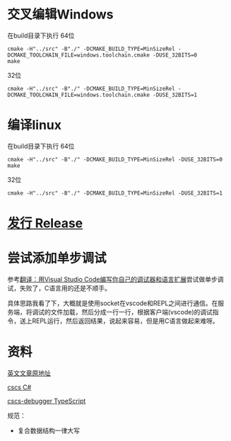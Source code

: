 # 交叉编辑Windows

在build目录下执行
64位
```
cmake -H"../src" -B"./" -DCMAKE_BUILD_TYPE=MinSizeRel -DCMAKE_TOOLCHAIN_FILE=windows.toolchain.cmake -DUSE_32BITS=0
make
```
32位
```
cmake -H"../src" -B"./" -DCMAKE_BUILD_TYPE=MinSizeRel -DCMAKE_TOOLCHAIN_FILE=windows.toolchain.cmake -DUSE_32BITS=1
```

# 编译linux

在build目录下执行
64位
```
cmake -H"../src" -B"./" -DCMAKE_BUILD_TYPE=MinSizeRel -DUSE_32BITS=0
make
```
32位
```
cmake -H"../src" -B"./" -DCMAKE_BUILD_TYPE=MinSizeRel -DUSE_32BITS=1
```

# [发行 Release](https://github.com/liulinboyi/sparrow-cmake/releases/latest)


# 尝试添加单步调试

参考[翻译：用Visual Studio Code编写你自己的调试器和语言扩展](https://www.yuque.com/docs/share/e5e33947-2e09-4de0-b43c-71f23769b246?#)尝试做单步调试，失败了，C语言用的还是不顺手。

具体思路我看了下，大概就是使用socket在vscode和REPL之间进行通信。在服务端，将调试的文件加载，然后分成一行一行，根据客户端(vscode)的调试指令，送上REPL运行，然后返回结果，说起来容易，但是用C语言做起来难呀。

# 资料
[英文文章原地址](https://www.codemag.com/article/1809051/Writing-Your-Own-Debugger-and-Language-Extensions-with-Visual-Studio-Code)

[cscs C#](https://github.com/vassilych/cscs)

[cscs-debugger TypeScript](https://github.com/vassilych/cscs-debugger)

规范：
- 复合数据结构一律大写
